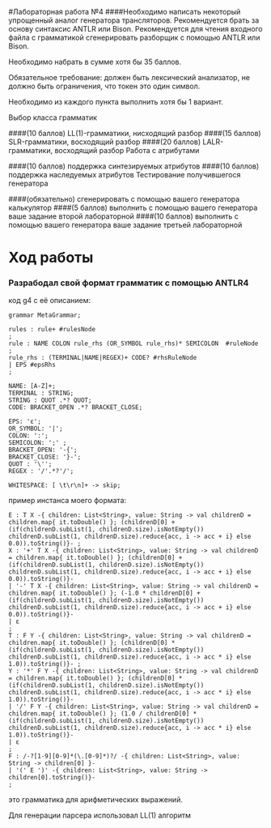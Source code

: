 #Лабораторная работа №4
####Необходимо написать некоторый упрощенный аналог генератора трансляторов. Рекомендуется брать за основу синтаксис ANTLR или Bison. Рекомендуется для чтения входного файла с грамматикой сгенерировать разборщик с помощью ANTLR или Bison.

Необходимо набрать в сумме хотя бы 35 баллов.

Обязательное требование: должен быть лексический анализатор, не должно быть ограничения, что токен это один символ.

Необходимо из каждого пункта выполнить хотя бы 1 вариант.

Выбор класса грамматик

####(10 баллов) LL(1)-грамматики, нисходящий разбор
####(15 баллов) SLR-грамматики, восходящий разбор
####(20 баллов) LALR-грамматики, восходящий разбор
Работа с атрибутами

####(10 баллов) поддержка синтезируемых атрибутов
####(10 баллов) поддержка наследуемых атрибутов
Тестирование получившегося генератора

####(обязательно) сгенерировать с помощью вашего генератора калькулятор
####(5 баллов) выполнить с помощью вашего генератора ваше задание второй лабораторной
####(10 баллов) выполнить с помощью вашего генератора ваше задание третьей лабораторной

# Ход работы

### Разрабодал свой формат грамматик с помощью ANTLR4
код g4 с её описанием:

    grammar MetaGrammar;
    
    rules : rule+ #rulesNode
    ;
    rule : NAME COLON rule_rhs (OR_SYMBOL rule_rhs)* SEMICOLON  #ruleNode
    ;
    rule_rhs : (TERMINAL|NAME|REGEX)+ CODE? #rhsRuleNode
    | EPS #epsRhs
    ;
    
    NAME: [A-Z]+;
    TERMINAL : STRING;
    STRING : QUOT .*? QUOT;
    CODE: BRACKET_OPEN .*? BRACKET_CLOSE;
    
    EPS: 'ε';
    OR_SYMBOL: '|';
    COLON: ':';
    SEMICOLON: ';' ;
    BRACKET_OPEN: '-{';
    BRACKET_CLOSE: '}-';
    QUOT : '\'';
    REGEX : '/'.*?'/';
    
    WHITESPACE: [ \t\r\n]+ -> skip;

пример инстанса моего формата:

    E : T X -{ children: List<String>, value: String -> val childrenD = children.map{ it.toDouble() }; (childrenD[0] + (if(childrenD.subList(1, childrenD.size).isNotEmpty()) childrenD.subList(1, childrenD.size).reduce{acc, i -> acc + i} else 0.0)).toString()}- ;
    X : '+' T X -{ children: List<String>, value: String -> val childrenD = children.map{ it.toDouble() }; (childrenD[0] + (if(childrenD.subList(1, childrenD.size).isNotEmpty()) childrenD.subList(1, childrenD.size).reduce{acc, i -> acc + i} else 0.0)).toString()}-
    | '-' T X -{ children: List<String>, value: String -> val childrenD = children.map{ it.toDouble() }; (-1.0 * childrenD[0] + (if(childrenD.subList(1, childrenD.size).isNotEmpty()) childrenD.subList(1, childrenD.size).reduce{acc, i -> acc + i} else 0.0)).toString()}-
    | ε
    ;
    T : F Y -{ children: List<String>, value: String -> val childrenD = children.map{ it.toDouble() }; (childrenD[0] * (if(childrenD.subList(1, childrenD.size).isNotEmpty()) childrenD.subList(1, childrenD.size).reduce{acc, i -> acc * i} else 1.0)).toString()}- ;
    Y : '*' F Y -{ children: List<String>, value: String -> val childrenD = children.map{ it.toDouble() }; (childrenD[0] * (if(childrenD.subList(1, childrenD.size).isNotEmpty()) childrenD.subList(1, childrenD.size).reduce{acc, i -> acc * i} else 1.0)).toString()}-
    | '/' F Y -{ children: List<String>, value: String -> val childrenD = children.map{ it.toDouble() }; (1.0 / childrenD[0] * (if(childrenD.subList(1, childrenD.size).isNotEmpty()) childrenD.subList(1, childrenD.size).reduce{acc, i -> acc * i} else 1.0)).toString()}-
    | ε
    ;
    F : /-?[1-9][0-9]*(\.[0-9]*)?/ -{ children: List<String>, value: String -> children[0] }-
    | '(' E ')' -{ children: List<String>, value: String -> children[0].toString()}-
    ;

это грамматика для арифметических выражений.

Для генерации парсера использовал LL(1) алгоритм